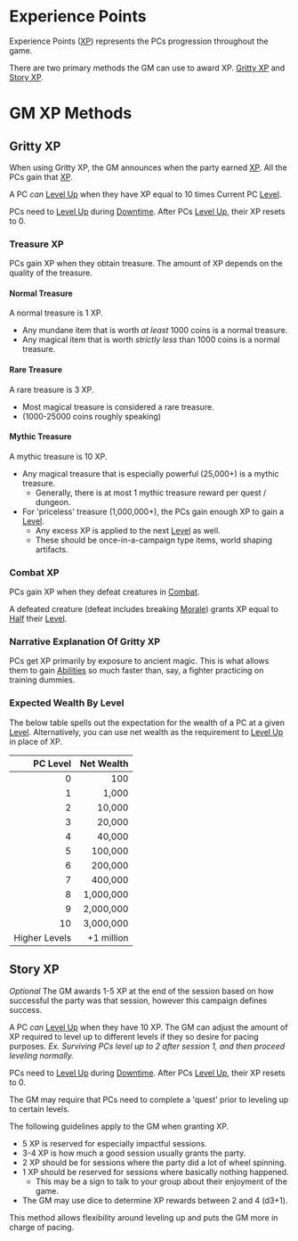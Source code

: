 # Experience Points

Experience Points ([XP](Experience%20Points.md)) represents the PCs progression throughout the game.

There are two primary methods the GM can use to award XP. [Gritty XP](Experience%20Points.md#Gritty%20XP) and [Story XP](Experience%20Points.md#Story%20XP).

# GM XP Methods

## Gritty XP

When using Gritty XP, the GM announces when the party earned [XP](Experience%20Points.md). All the PCs gain that [XP](Experience%20Points.md).

A PC *can* [Level Up](Level.md#Level%20Up) when they have XP equal to 10 times Current PC [Level](Level.md).

PCs need to [Level Up](Level.md#Level%20Up) during [Downtime](Level.md#Downtime). After PCs [Level Up](Level.md#Level%20Up), their XP resets to 0.

### Treasure XP

PCs gain XP when they obtain treasure. The amount of XP depends on the quality of the treasure.

#### Normal Treasure

A normal treasure is 1 XP.

- Any mundane item that is worth *at least* 1000 coins is a normal treasure.
- Any magical item that is worth *strictly less* than 1000 coins is a normal treasure.

#### Rare Treasure

A rare treasure is 3 XP.

- Most magical treasure is considered a rare treasure.
- (1000-25000 coins roughly speaking)

#### Mythic Treasure

A mythic treasure is 10 XP.

- Any magical treasure that is especially powerful (25,000+) is a mythic treasure.
	- Generally, there is at most 1 mythic treasure reward per quest / dungeon.
- For 'priceless' treasure (1,000,000+), the PCs gain enough XP to gain a [Level](Level.md).
	- Any excess XP is applied to the next [Level](Level.md) as well.
	- These should be once-in-a-campaign type items, world shaping artifacts.

### Combat XP

PCs gain XP when they defeat creatures in [Combat](../../Game%20Procedures/Combat/Combat.md).

A defeated creature (defeat includes breaking [Morale](../../Game%20Procedures/Social%20Procedures/Morale.md)) grants XP equal to [Half](../../Game%20Procedures/Core%20Procedures/Half.md) their [Level](Level.md).

### Narrative Explanation Of Gritty XP

PCs get XP primarily by exposure to ancient magic. This is what allows them to gain [Abilities](../The%20Ability%20Scores/Ability%20Scores.md) so much faster than, say, a fighter practicing on training dummies.

### Expected Wealth By Level

The below table spells out the expectation for the wealth of a PC at a given [Level](Level.md). Alternatively, you can use net wealth as the requirement to [Level Up](Level.md#Level%20Up) in place of XP.

|      PC Level | Net Wealth |
| ------------: | ---------: |
|             0 |        100 |
|             1 |      1,000 |
|             2 |     10,000 |
|             3 |     20,000 |
|             4 |     40,000 |
|             5 |    100,000 |
|             6 |    200,000 |
|             7 |    400,000 |
|             8 |  1,000,000 |
|             9 |  2,000,000 |
|            10 |  3,000,000 |
| Higher Levels | +1 million |

## Story XP

*Optional*
The GM awards 1-5 XP at the end of the session based on how successful the party was that session, however this campaign defines success.

A PC *can* [Level Up](Level.md#Level%20Up) when they have 10 XP. The GM can adjust the amount of XP required to level up to different levels if they so desire for pacing purposes.
*Ex. Surviving PCs level up to 2 after session 1, and then proceed leveling normally.*

PCs need to [Level Up](Level.md#Level%20Up) during [Downtime](Level.md#Downtime). After PCs [Level Up](Level.md#Level%20Up), their XP resets to 0.

The GM may require that PCs need to complete a 'quest' prior to leveling up to certain levels.

The following guidelines apply to the GM when granting XP.

- 5 XP is reserved for especially impactful sessions.
- 3-4 XP is how much a good session usually grants the party.
- 2 XP should be for sessions where the party did a lot of wheel spinning.
- 1 XP should be reserved for sessions where basically nothing happened.
	- This may be a sign to talk to your group about their enjoyment of the game.
- The GM may use dice to determine XP rewards between 2 and 4 (d3+1).

This method allows flexibility around leveling up and puts the GM more in charge of pacing.
